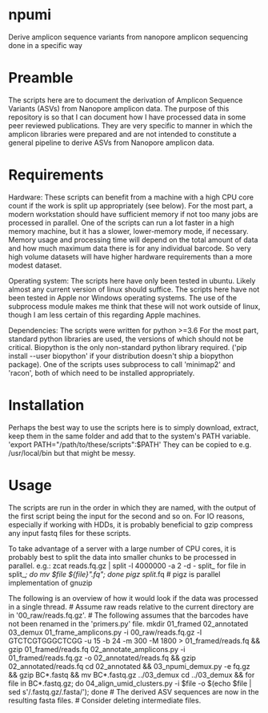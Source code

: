 # npumi
Derive amplicon sequence variants from nanopore amplicon sequencing done in a specific way

# Preamble
The scripts here are to document the derivation of Amplicon Sequence Variants (ASVs) from Nanopore amplicon data. The purpose of this repository is so that I can document how I have processed data in some peer reviewed publications. They are very specific to manner in which the amplicon libraries were prepared and are not intended to constitute a general pipeline to derive ASVs from Nanopore amplicon data.

# Requirements
Hardware: These scripts can benefit from a machine with a high CPU core count if the work is split up appropriately (see below).
          For the most part, a modern workstation should have sufficient memory if not too many jobs are processed in parallel.
          One of the scripts can run a lot faster in a high memory machine, but it has a slower, lower-memory mode, if necessary.
          Memory usage and processing time will depend on the total amount of data and how much maximum data there is for any individual barcode. So very high volume datasets will have higher hardware requirements than a more modest dataset.

Operating system: The scripts here have only been tested in ubuntu. Likely almost any current version of linux should suffice.
                  The scripts here have not been tested in Apple nor Windows operating systems. The use of the subprocess module makes me think that these will not work outside of linux, though I am less certain of this regarding Apple machines.

Dependencies: The scripts were written for python >=3.6
              For the most part, standard python libraries are used, the versions of which should not be critical.
              Biopython is the only non-standard python library required. ('pip install --user biopython' if your distribution doesn't ship a biopython package).
              One of the scripts uses subprocess to call 'minimap2' and 'racon', both of which need to be installed appropriately.
        

# Installation
Perhaps the best way to use the scripts here is to simply download, extract, keep them in the same folder and add that to the system's PATH variable. 'export PATH="/path/to/these/scripts":$PATH'
They can be copied to e.g. /usr/local/bin but that might be messy.


# Usage
The scripts are run in the order in which they are named, with the output of the first script being the input for the second and so on. For IO reasons, especially if working with HDDs, it is probably beneficial to gzip compress any input fastq files for these scripts.

To take advantage of a server with a large number of CPU cores, it is probably best to split the data into smaller chunks to be processed in parallel. e.g.:
zcat reads.fq.gz | split -l 4000000 -a 2 -d - split_
for file in split_*; do mv $file ${file}".fq"; done
pigz split*.fq # pigz is parallel implementation of gnuzip

The following is an overview of how it would look if the data was processed in a single thread.
\# Assume raw reads relative to the current directory are in '00_raw/reads.fq.gz'.
\# The following assumes that the barcodes have not been renamed in the 'primers.py' file.
mkdir 01_framed 02_annotated 03_demux
01_frame_amplicons.py -i 00_raw/reads.fq.gz -l GTCTCGTGGGCTCGG -u 15 -b 24 -m 300 -M 1800 > 01_framed/reads.fq && gzip 01_framed/reads.fq
02_annotate_amplicons.py -i 01_framed/reads.fq.gz -o 02_annotated/reads.fq && gzip 02_annotated/reads.fq
cd 02_annotated && 03_npumi_demux.py -e fq.gz && gzip BC*.fastq && mv BC*.fastq.gz ../03_demux
cd ../03_demux && for file in BC*.fastq.gz; do 04_align_umid_clusters.py -i $file -o $(echo $file | sed s'/\.fastq\.gz/\.fasta/'); done
\# The derived ASV sequences are now in the resulting fasta files.
\# Consider deleting intermediate files.
